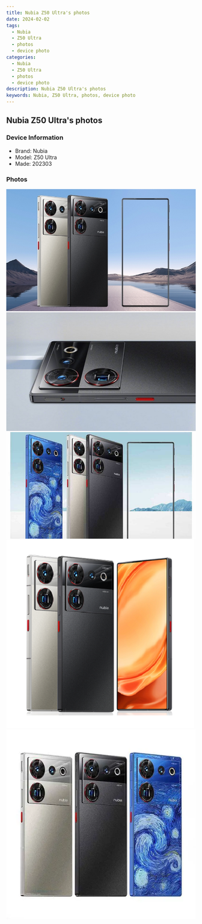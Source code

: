 ```yaml
---
title: Nubia Z50 Ultra's photos
date: 2024-02-02
tags: 
  - Nubia
  - Z50 Ultra
  - photos
  - device photo
categories: 
  - Nubia
  - Z50 Ultra
  - photos
  - device photo
description: Nubia Z50 Ultra's photos
keywords: Nubia, Z50 Ultra, photos, device photo
---
```


## Nubia Z50 Ultra's photos

### Device Information

- Brand: Nubia
- Model: Z50 Ultra
- Made: 202303

### Photos

![/images/best-assets/devices/nubia/nubia-z50-ultra/1.jpg](/images/best-assets/devices/nubia/nubia-z50-ultra/1.jpg)
![/images/best-assets/devices/nubia/nubia-z50-ultra/2.jpg](/images/best-assets/devices/nubia/nubia-z50-ultra/2.jpg)
![/images/best-assets/devices/nubia/nubia-z50-ultra/3.jpg](/images/best-assets/devices/nubia/nubia-z50-ultra/3.jpg)
![/images/best-assets/devices/nubia/nubia-z50-ultra/4.jpg](/images/best-assets/devices/nubia/nubia-z50-ultra/4.jpg)
![/images/best-assets/devices/nubia/nubia-z50-ultra/5.jpg](/images/best-assets/devices/nubia/nubia-z50-ultra/5.jpg)
